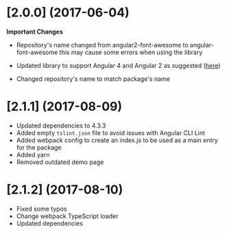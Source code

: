 # [2.0.0] (2017-06-04)

**Important Changes**
* Repository's name changed from angular2-font-awesome to angular-font-awesome this may cause some errors when using the library

* Updated library to support Angular 4 and Angular 2 as suggested ([here](https://github.com/baruchvlz/angular-font-awesome/issues/7))
* Changed repository's name to match package's name
  
# [2.1.1] (2017-08-09)

* Updated dependencies to 4.3.3
* Added empty `tslint.json` file to avoid issues with Angular CLI Lint
* Added webpack config to create an index.js to be used as a main entry for the package
* Added yarn
* Removed outdated demo page

# [2.1.2] (2017-08-10)

* Fixed some typos
* Change webpack TypeScript loader
* Updated dependencies